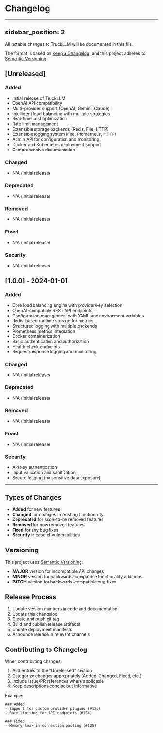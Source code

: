 # Changelog

---
sidebar_position: 2
---

All notable changes to TruckLLM will be documented in this file.

The format is based on [Keep a Changelog](https://keepachangelog.com/en/1.0.0/),
and this project adheres to [Semantic Versioning](https://semver.org/spec/v2.0.0.html).

## [Unreleased]

### Added
- Initial release of TruckLLM
- OpenAI API compatibility
- Multi-provider support (OpenAI, Gemini, Claude)
- Intelligent load balancing with multiple strategies
- Real-time cost optimization
- Rate limit management
- Extensible storage backends (Redis, File, HTTP)
- Extensible logging system (File, Prometheus, HTTP)
- Admin API for configuration and monitoring
- Docker and Kubernetes deployment support
- Comprehensive documentation

### Changed
- N/A (initial release)

### Deprecated
- N/A (initial release)

### Removed
- N/A (initial release)

### Fixed
- N/A (initial release)

### Security
- N/A (initial release)

## [1.0.0] - 2024-01-01

### Added
- Core load balancing engine with provider/key selection
- OpenAI-compatible REST API endpoints
- Configuration management with YAML and environment variables
- Redis-based runtime storage for metrics
- Structured logging with multiple backends
- Prometheus metrics integration
- Docker containerization
- Basic authentication and authorization
- Health check endpoints
- Request/response logging and monitoring

### Changed
- N/A (initial release)

### Deprecated
- N/A (initial release)

### Removed
- N/A (initial release)

### Fixed
- N/A (initial release)

### Security
- API key authentication
- Input validation and sanitization
- Secure logging (no sensitive data exposure)

---

## Types of Changes

- **Added** for new features
- **Changed** for changes in existing functionality
- **Deprecated** for soon-to-be removed features
- **Removed** for now removed features
- **Fixed** for any bug fixes
- **Security** in case of vulnerabilities

## Versioning

This project uses [Semantic Versioning](https://semver.org/):

- **MAJOR** version for incompatible API changes
- **MINOR** version for backwards-compatible functionality additions
- **PATCH** version for backwards-compatible bug fixes

## Release Process

1. Update version numbers in code and documentation
2. Update this changelog
3. Create and push git tag
4. Build and publish release artifacts
5. Update deployment manifests
6. Announce release in relevant channels

## Contributing to Changelog

When contributing changes:

1. Add entries to the "Unreleased" section
2. Categorize changes appropriately (Added, Changed, Fixed, etc.)
3. Include issue/PR references where applicable
4. Keep descriptions concise but informative

Example:
```
### Added
- Support for custom provider plugins (#123)
- Rate limiting for API endpoints (#124)

### Fixed
- Memory leak in connection pooling (#125)
```